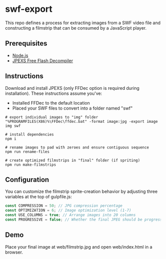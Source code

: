 # swf-export

This repo defines a process for extracting images from a SWF video file and constructing a filmstrip that can be consumed by a JavaScript player.

## Prerequisites

- [Node.js](https://nodejs.org)
- [JPEXS Free Flash Decompiler](https://github.com/jindrapetrik/jpexs-decompiler/releases/latest)

## Instructions

Download and install JPEXS (only FFDec option is required during installation). These instructions assume you've:

- Installed FFDec to the default location
- Placed your SWF files to convert into a folder named "swf"

```shell
# export individual images to "img" folder
"%PROGRAMFILES(X86)%\FFDec\ffdec.bat" -format image:jpg -export image img swf

# install dependencies
npm i

# rename images to pad with zeroes and ensure contiguous sequence
npm run rename-files

# create optimized filmstrips in "final" folder (if spriting)
npm run make-filmstrips
```

## Configuration

You can customize the filmstrip sprite-creation behavior by adjusting three variables at the top of gulpfile.js:

```js
const COMPRESSION = 50; // JPG compression percentage
const OPTIMIZATION = 6; // Image optimization level (1-7)
const USE_COLUMNS = true; // Arrange images into 20 columns
const PROGRESSIVE = false; // Whether the final JPEG should be progressive
```

## Demo

Place your final image at web/filmstrip.jpg and open web/index.html in a browser.

